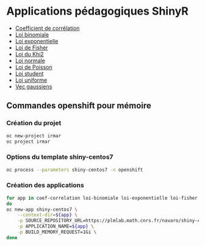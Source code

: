 # Applications pédagogiques ShinyR 

- [Coefficient de corrélation](https://coef-correlation-irmar.apps.math.cnrs.fr)
- [Loi binomiale](https://loi-binomiale-irmar.apps.math.cnrs.fr)
- [Loi exponentielle](https://loi-exponentielle-irmar.apps.math.cnrs.fr)
- [Loi de Fisher](https://loi-fisher-irmar.apps.math.cnrs.fr)
- [Loi du Khi2](https://loi-khi2-irmar.apps.math.cnrs.fr)
- [Loi normale](https://loi-normale-irmar.apps.math.cnrs.fr)
- [Loi de Poisson](https://loi-poisson-irmar.apps.math.cnrs.fr)
- [Loi student](https://loi-student-irmar.apps.math.cnrs.fr)
- [Loi uniforme](https://loi-uniforme-irmar.apps.math.cnrs.fr)
- [Vec gaussiens](https://vec-gaussiens-irmar.apps.math.cnrs.fr)

## Commandes openshift pour mémoire

### Création du projet 

```bash
oc new-project irmar
oc project irmar
```

### Options du template shiny-centos7

```bash
oc process --parameters shiny-centos7 -n openshift
```

### Création des applications

```bash
for app in coef-correlation loi-binomiale loi-exponentielle loi-fisher loi-khi2 loi-normale loi-poisson loi-student loi-uniforme vec-gaussiens
do
oc new-app shiny-centos7 \
    --context-dir=${app} \
    -p SOURCE_REPOSITORY_URL=https://plmlab.math.cnrs.fr/navaro/shiny-custom.git \
    -p APPLICATION_NAME=${app} \
    -p BUILD_MEMORY_REQUEST=1Gi \ 
done
```
